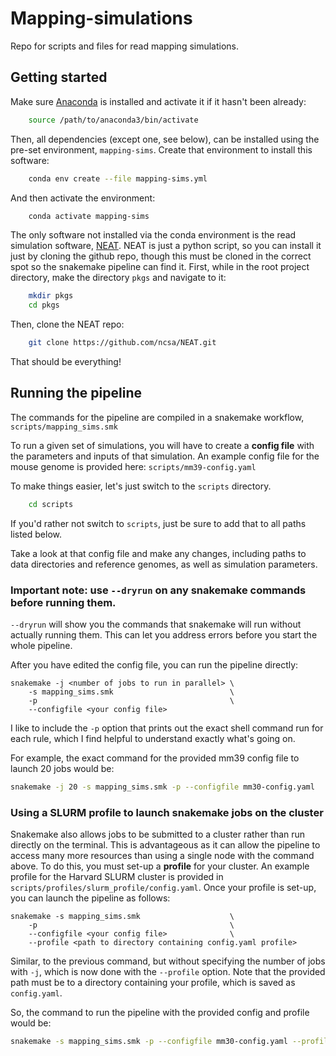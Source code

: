 # Mapping-simulations

Repo for scripts and files for read mapping simulations.

## Getting started

Make sure [Anaconda](https://www.anaconda.com/products/individual#download-section) is installed and activate it if it hasn't been already:

```bash
    source /path/to/anaconda3/bin/activate
```

Then, all dependencies (except one, see below), can be installed using the pre-set environment, `mapping-sims`. Create that environment to install this software:

```bash
    conda env create --file mapping-sims.yml
```

And then activate the environment:

```bash
    conda activate mapping-sims
```

The only software not installed via the conda environment is the read simulation software, [NEAT](https://github.com/ncsa/NEAT). NEAT is just a python script, so you can install it just by cloning the github repo, though this must be cloned in the correct spot so the snakemake pipeline can find it. First, while in the root project directory, make the directory `pkgs` and navigate to it:

```bash
    mkdir pkgs
    cd pkgs
```

Then, clone the NEAT repo:

```bash
    git clone https://github.com/ncsa/NEAT.git
```
That should be everything!

## Running the pipeline

The commands for the pipeline are compiled in a snakemake workflow, `scripts/mapping_sims.smk`

To run a given set of simulations, you will have to create a <b>config file</b> with the parameters and inputs of that simulation. An example config file for the mouse genome is provided here: `scripts/mm39-config.yaml`

To make things easier, let's just switch to the `scripts` directory.

```bash
    cd scripts
```

If you'd rather not switch to `scripts`, just be sure to add that to all paths listed below.

Take a look at that config file and make any changes, including paths to data directories and reference genomes, as well as simulation parameters.

### Important note: use `--dryrun` on any snakemake commands before running them.

`--dryrun` will show you the commands that snakemake will run without actually running them. This can let you address errors before you start the whole pipeline.

After you have edited the config file, you can run the pipeline directly:

```
snakemake -j <number of jobs to run in parallel> \
    -s mapping_sims.smk                          \
    -p                                           \
    --configfile <your config file>
```

I like to include the `-p` option that prints out the exact shell command run for each rule, which I find helpful to understand exactly what's going on.

For example, the exact command for the provided mm39 config file to launch 20 jobs would be:

```bash
snakemake -j 20 -s mapping_sims.smk -p --configfile mm30-config.yaml
```

### Using a SLURM profile to launch snakemake jobs on the cluster

Snakemake also allows jobs to be submitted to a cluster rather than run directly on the terminal. This is advantageous as it can allow the pipeline to access many more resources than using a single node with the command above. To do this, you must set-up a <b>profile</b> for your cluster. An example profile for the Harvard SLURM cluster is provided in `scripts/profiles/slurm_profile/config.yaml`. Once your profile is set-up, you can launch the pipeline as follows:

```
snakemake -s mapping_sims.smk                    \
    -p                                           \
    --configfile <your config file>              \
    --profile <path to directory containing config.yaml profile>
```

Similar, to the previous command, but without specifying the number of jobs with `-j`, which is now done with the `--profile` option. Note that the provided path must be to a directory containing your profile, which is saved as `config.yaml`.

So, the command to run the pipeline with the provided config and profile would be:

```bash
snakemake -s mapping_sims.smk -p --configfile mm30-config.yaml --profile profiles/slurm_profile/
```